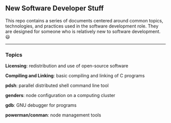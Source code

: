 ## New Software Developer Stuff

<in progress>

This repo contains a series of documents centered around common topics, technologies, and practices used in the software development role. They are designed for someone who is relatively new to software development. 😃

---

### Topics

**Licensing**: redistribution and use of open-source software

**Compiling and Linking**: basic compiling and linking of C programs

**pdsh**: parallel distributed shell command line tool

**genders**: node configuration on a computing cluster

**gdb**: GNU debugger for programs

**powerman/conman**: node management tools
